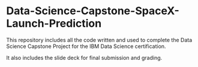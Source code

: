 # Data-Science-Capstone-SpaceX-Launch-Prediction

This repository includes all the code written and used to complete the Data Science Capstone Project for the IBM Data Science certification.

It also includes the slide deck for final submission and grading.
